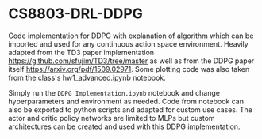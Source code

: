 # CS8803-DRL-DDPG

Code implementation for DDPG with explanation of algorithm which can be imported and used for any continuous action space environment. Heavily adapted from the TD3 paper implementation https://github.com/sfujim/TD3/tree/master as well as from the DDPG paper itself https://arxiv.org/pdf/1509.02971. Some plotting code was also taken from the class's hw1_advanced.ipynb notebook.

Simply run the ```DDPG Implementation.ipynb``` notebook and change hyperparameters and environment as needed. Code from notebook can also be exported to python scripts and adapted for custom use cases. The actor and critic policy networks are limited to MLPs but custom architectures can be created and used with this DDPG implementation. 
